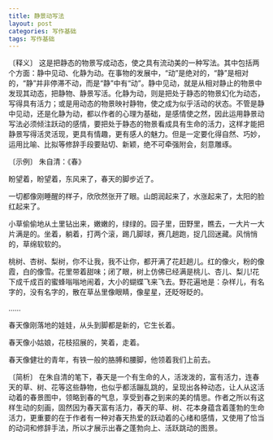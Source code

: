 ```yaml
---
title: 静景动写法
layout: post
categories: 写作基础
tags: 写作基础
---
```


〔释义〕 这是把静态的物景写成动态，使之具有流动美的一种写法。其中包括两个方面：静中见动、化静为动。在事物的发展中，“动”是绝对的，“静”是相对的，“静”并非停滞不动，而是“静”中有“动”。静中见动，就是从相对静止的物景中发现其动态，把静物、静景写活。化静为动，则是把处于静态的物景幻化为动态，写得具有活力；或是用动态的物景映衬静物，使之成为似乎活动的状态。不管是静中见动，还是化静为动，都以作者的心理为基础，是感情使之然，因此运用静景动写法必须倾注跃动的感情，要把处于静态的物景看成具有生命的活力，这样才能把静景写得活灵活现，更具有情趣，更有感人的魅力。但是一定要化得自然、巧妙，运用比喻、比拟等修辞手段要贴切、新颖，绝不可牵强附会，刻意雕琢。

〔示例〕 朱自清：《春》

盼望着，盼望着，东风来了，春天的脚步近了。

一切都像刚睡醒的样子，欣欣然张开了眼。山朗润起来了，水涨起来了，太阳的脸红起来了。

小草偷偷地从土里钻出来，嫩嫩的，绿绿的。园子里，田野里，瞧去，一大片一大片满是的。坐着，躺着，打两个滚，踢几脚球，赛几趟跑，捉几回迷藏。风悄悄的，草绵软软的。

桃树、杏树、梨树，你不让我，我不让你，都开满了花赶趟儿。红的像火，粉的像霞，白的像雪。花里带着甜味；闭了眼，树上仿佛已经满是桃儿、杏儿、梨儿!花下成千成百的蜜蜂嗡嗡地闹着，大小的蝴蝶飞来飞去。野花遍地是：杂样儿，有名字的，没有名字的，散在草丛里像眼睛，像星星，还眨呀眨的。

……

春天像刚落地的娃娃，从头到脚都是新的，它生长着。

春天像小姑娘，花枝招展的，笑着，走着。

春天像健壮的青年，有铁一般的胳膊和腰脚，他领着我们上前去。

〔简析〕 在朱自清的笔下，春天是一个有生命的人，活泼泼的，富有活力，连春天的草、树、花等这些静物，也似乎都活蹦乱跳的，呈现出各种动态，让人从这活动着的春景图中，领略到春的气息，享受到春之到来的美的情思。作者之所以有这样生动的刻画，固然因为春天富有活力，春天的草、树、花本身蕴含着蓬勃的生命活力，更重要的在于作者有一种对春天热爱的跃动着的心绪和感情，又使用了恰当的动词和修辞手法，所以才展示出春之蓬勃向上、活跃跳动的图景。 